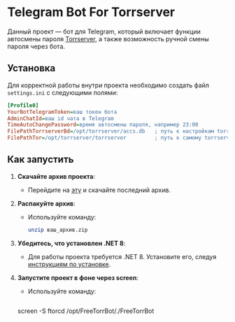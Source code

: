 # Telegram Bot For Torrserver

Данный проект — бот для Telegram, который включает функции автосмены пароля [Torrserver](https://github.com/YouROK/TorrServer), а также возможность ручной смены пароля через бота.

## Установка

Для корректной работы внутри проекта необходимо создать файл `settings.ini` с следующими полями:

```ini
[Profile0]
YourBotTelegramToken=ваш токен бота
AdminChatId=ваш id чата в Telegram
TimeAutoChangePassword=время автосмены пароля, например 23:00
FilePathTorrserverBd=/opt/torrserver/accs.db   ; путь к настройкам torrserver
FilePathTor=/opt/torrserver/torrserver         ; путь к самому torrserver
```

## Как запустить

1. **Скачайте архив проекта**:
   - Перейдите на [эту](https://github.com/IGNATOV93/FreeTorrserverBot/releases/tag/v1.01) и скачайте последний архив.

2. **Распакуйте архив**:
   - Используйте команду:
     ```bash
     unzip ваш_архив.zip
     ```

3. **Убедитесь, что установлен .NET 8**:
   - Для работы проекта требуется .NET 8. Установите его, следуя [инструкциям по установке](https://docs.microsoft.com/ru-ru/dotnet/core/install/linux).

4. **Запустите проект в фоне через screen**:
   - Используйте команду:
     ```bash
    screen -S ftorcd /opt/FreeTorrBot/./FreeTorrBot
     ```


